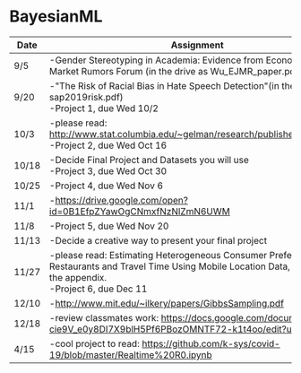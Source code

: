 # BayesianML

| Date  	| Assignment                                                                                                                                                               	|
|-------	|--------------------------------------------------------------------------------------------------------------------------------------------------------------------------	|
| 9/5   	| -Gender Stereotyping in Academia: Evidence from Economics Job Market Rumors Forum (in the drive as Wu_EJMR_paper.pdf)                                                     	|
| 9/20  	| -"The Risk of Racial Bias in Hate Speech Detection"(in the drive as sap2019risk.pdf)<br>-Project 1, due Wed 10/2                                                          	|
| 10/3  	| -please read: http://www.stat.columbia.edu/~gelman/research/published/multi2.pdf<br>-Project 2, due Wed Oct 16                                                            	|
| 10/18 	| -Decide Final Project and Datasets you will use<br>-Project 3, due Wed Oct 30                                                                                             	|
| 10/25 	| -Project 4, due Wed Nov 6                                                                                                                                                	|
| 11/1  	| -https://drive.google.com/open?id=0B1EfpZYawOgCNmxfNzNlZmN6UWM                                                                                                            	|
| 11/8  	| -Project 5, due Wed Nov 20                                                                                                                                               	|
| 11/13 	| -Decide a creative way to present your final project                                                                                                                      	|
| 11/27 	| -please read: Estimating Heterogeneous Consumer Preferences for Restaurants and Travel Time Using Mobile Location Data, don't read the appendix.<br>-Project 6, due Dec 11 	|
| 12/10 	| -http://www.mit.edu/~ilkery/papers/GibbsSampling.pdf                                                                                                                      	|
| 12/18 	| -review classmates work: https://docs.google.com/document/d/1x3-cie9V_e0y8DI7X9blH5Pf6PBozOMNTF72-k1t4oo/edit?usp=sharing                                                 	|
| 4/15  	| -cool project to read: https://github.com/k-sys/covid-19/blob/master/Realtime%20R0.ipynb                                                                                  	|
